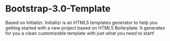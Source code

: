 Bootstrap-3.0-Template
======================

Based on Initializr.
Initializr is an HTML5 templates generator to help you getting started with a new project based on HTML5 Boilerplate. 
It generates for you a clean customizable template with just what you need to start!
